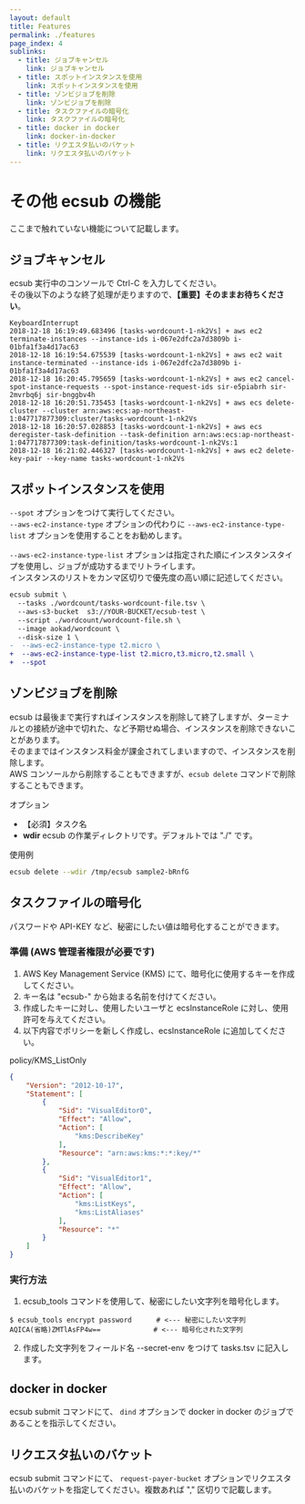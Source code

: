 ```yaml
---
layout: default
title: Features
permalink: ./features
page_index: 4
sublinks:
  - title: ジョブキャンセル
    link: ジョブキャンセル
  - title: スポットインスタンスを使用
    link: スポットインスタンスを使用
  - title: ゾンビジョブを削除
    link: ゾンビジョブを削除
  - title: タスクファイルの暗号化
    link: タスクファイルの暗号化
  - title: docker in docker
    link: docker-in-docker
  - title: リクエスタ払いのバケット
    link: リクエスタ払いのバケット
---
```


# その他 ecsub の機能

ここまで触れていない機能について記載します。

## ジョブキャンセル

ecsub 実行中のコンソールで Ctrl-C を入力してください。  
その後以下のような終了処理が走りますので、**【重要】そのままお待ちください**。

```
KeyboardInterrupt
2018-12-18 16:19:49.683496 [tasks-wordcount-1-nk2Vs] + aws ec2 terminate-instances --instance-ids i-067e2dfc2a7d3809b i-01bfa1f3a4d17ac63
2018-12-18 16:19:54.675539 [tasks-wordcount-1-nk2Vs] + aws ec2 wait instance-terminated --instance-ids i-067e2dfc2a7d3809b i-01bfa1f3a4d17ac63
2018-12-18 16:20:45.795659 [tasks-wordcount-1-nk2Vs] + aws ec2 cancel-spot-instance-requests --spot-instance-request-ids sir-e5piabrh sir-2mvrbq6j sir-bnggbv4h
2018-12-18 16:20:51.735453 [tasks-wordcount-1-nk2Vs] + aws ecs delete-cluster --cluster arn:aws:ecs:ap-northeast-1:047717877309:cluster/tasks-wordcount-1-nk2Vs
2018-12-18 16:20:57.028853 [tasks-wordcount-1-nk2Vs] + aws ecs deregister-task-definition --task-definition arn:aws:ecs:ap-northeast-1:047717877309:task-definition/tasks-wordcount-1-nk2Vs:1
2018-12-18 16:21:02.446327 [tasks-wordcount-1-nk2Vs] + aws ec2 delete-key-pair --key-name tasks-wordcount-1-nk2Vs
```

## スポットインスタンスを使用

`--spot` オプションをつけて実行してください。  
`--aws-ec2-instance-type` オプションの代わりに `--aws-ec2-instance-type-list`  オプションを使用することをお勧めします。  

`--aws-ec2-instance-type-list` オプションは指定された順にインスタンスタイプを使用し、ジョブが成功するまでリトライします。  
インスタンスのリストをカンマ区切りで優先度の高い順に記述してください。  

```diff
ecsub submit \
  --tasks ./wordcount/tasks-wordcount-file.tsv \
  --aws-s3-bucket  s3://YOUR-BUCKET/ecsub-test \
  --script ./wordcount/wordcount-file.sh \
  --image aokad/wordcount \
  --disk-size 1 \
-  --aws-ec2-instance-type t2.micro \
+  --aws-ec2-instance-type-list t2.micro,t3.micro,t2.small \
+  --spot
```

## ゾンビジョブを削除

ecsub は最後まで実行すればインスタンスを削除して終了しますが、ターミナルとの接続が途中で切れた、など予期せぬ場合、インスタンスを削除できないことがあります。  
そのままではインスタンス料金が課金されてしまいますので、インスタンスを削除します。  
AWS コンソールから削除することもできますが、`ecsub delete` コマンドで削除することもできます。

オプション

 - 【必須】タスク名
 - **wdir** ecsub の作業ディレクトリです。デフォルトでは "./" です。

使用例

```Bash
ecsub delete --wdir /tmp/ecsub sample2-bRnfG
```

## タスクファイルの暗号化

パスワードや API-KEY など、秘密にしたい値は暗号化することができます。

### 準備 (AWS 管理者権限が必要です)

 1. AWS Key Management Service (KMS) にて、暗号化に使用するキーを作成してください。  
 1. キー名は "ecsub-" から始まる名前を付けてください。  
 1. 作成したキーに対し、使用したいユーザと ecsInstanceRole に対し、使用許可を与えてください。
 1. 以下内容でポリシーを新しく作成し、ecsInstanceRole に追加してください。

policy/KMS_ListOnly

```json
{
    "Version": "2012-10-17",
    "Statement": [
        {
            "Sid": "VisualEditor0",
            "Effect": "Allow",
            "Action": [
                "kms:DescribeKey"
            ],
            "Resource": "arn:aws:kms:*:*:key/*"
        },
        {
            "Sid": "VisualEditor1",
            "Effect": "Allow",
            "Action": [
                "kms:ListKeys",
                "kms:ListAliases"
            ],
            "Resource": "*"
        }
    ]
}
```

### 実行方法

1) ecsub_tools コマンドを使用して、秘密にしたい文字列を暗号化します。

```
$ ecsub_tools encrypt password      # <--- 秘密にしたい文字列
AQICA(省略)ZMTlAsFP4w==             # <--- 暗号化された文字列
```

2) 作成した文字列をフィールド名 --secret-env をつけて tasks.tsv に記入します。

## docker in docker

ecsub submit コマンドにて、 `dind` オプションで docker in docker のジョブであることを指示してください。

## リクエスタ払いのバケット

ecsub submit コマンドにて、 `request-payer-bucket` オプションでリクエスタ払いのバケットを指定してください。複数あれば "," 区切りで記載します。

